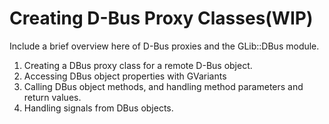 # Creating D-Bus Proxy Classes(WIP)
Include a brief overview here of D-Bus proxies and the GLib::DBus module.

1. Creating a DBus proxy class for a remote D-Bus object.
2. Accessing DBus object properties with GVariants
3. Calling DBus object methods, and handling method parameters and return values.
4. Handling signals from DBus objects.

